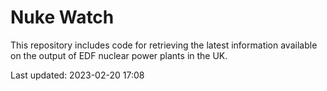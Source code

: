 # Nuke Watch

This repository includes code for retrieving the latest information available on the output of EDF nuclear power plants in the UK.

Last updated: 2023-02-20 17:08